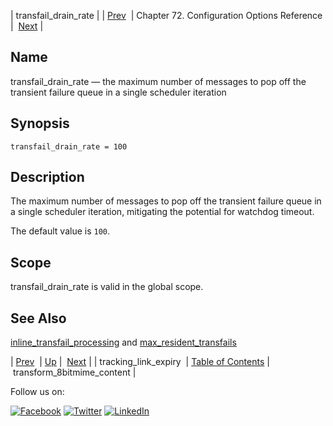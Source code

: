 | transfail_drain_rate |
| [Prev](config.tracking_link_expiry.php)  | Chapter 72. Configuration Options Reference |  [Next](conf.ref.transform_8bitmime_content.php) |

<a name="conf.ref.transfail_drain_rate"></a>
## Name

transfail_drain_rate — the maximum number of messages to pop off the transient failure queue in a single scheduler iteration

## Synopsis

`transfail_drain_rate = 100`

<a name="idp27211120"></a>
## Description

The maximum number of messages to pop off the transient failure queue in a single scheduler iteration, mitigating the potential for watchdog timeout.

The default value is `100`.

<a name="idp27213984"></a>
## Scope

transfail_drain_rate is valid in the global scope.

<a name="idp27215824"></a>
## See Also

[inline_transfail_processing](conf.ref.inline_transfail_processing.php "inline_transfail_processing") and [max_resident_transfails](conf.ref.max_resident_transfails.php "max_resident_transfails")

| [Prev](config.tracking_link_expiry.php)  | [Up](config.options.ref.php) |  [Next](conf.ref.transform_8bitmime_content.php) |
| tracking_link_expiry  | [Table of Contents](index.php) |  transform_8bitmime_content |

Follow us on:

[![Facebook](https://support.messagesystems.com/images/icon-facebook.png)](http://www.facebook.com/messagesystems) [![Twitter](https://support.messagesystems.com/images/icon-twitter.png)](http://twitter.com/#!/MessageSystems) [![LinkedIn](https://support.messagesystems.com/images/icon-linkedin.png)](http://www.linkedin.com/company/message-systems)